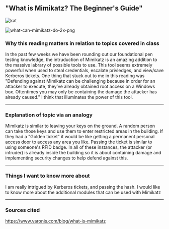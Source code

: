 ## "What is Mimikatz? The Beginner's Guide"

![kat](https://user-images.githubusercontent.com/97761340/203470685-7aca97cf-04ff-4dc8-a6bc-64dd3924a23b.jpeg)

![what-can-mimikatz-do-2x-png](https://user-images.githubusercontent.com/97761340/203471374-e8ffc2d0-3da3-4b9d-bebf-6a009430a74e.png)

### Why this reading matters in relation to topics covered in class
In the past few weeks we have been rounding out our foundational pen testing knowledge, the intruduction of Mimikatz is an amazing addition to the massive 
labrary of possible tools to use. This tool seems extremely powerful when used to steal credentials, escalate privledges, and view/save Kerberos tickets.
One thing that stuck out to me in this reading was "Defending against Mimikatz can be challenging because in order for an attacker to execute, 
they’ve already obtained root access on a Windows box. Oftentimes you may only be containing the damage the attacker has already caused."
I think that illuminates the power of this tool. 

***

### Explanation of topic via an analogy
Mimikatz is similar to leaving your keys on the ground. A random person can take those keys and use them to enter restricted areas in the building. If they
had a "Golden ticket" it would be like getting a permanent personal access door to access any area you like. Passing the ticket is similar to using someone's
RFID badge. In all of these instances, the attacker (or intruder) is already inside the building so it is about containing damage and implementing 
security changes to help defend against this. 

***

### Things I want to know more about
I am really intrigued by Kerberos tickets, and passing the hash.
I would like to know more about the additional modules that can be used with Mimikatz

***

### Sources cited
https://www.varonis.com/blog/what-is-mimikatz
